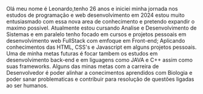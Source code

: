 Olá meu nome é Leonardo,tenho 26 anos e iniciei minha jornada nos estudos de programação e web desenvolvimento em 2024
estou muito entusiasmado com essa nova area de conhecimento e pretendo expandir o maximo possivel. Atualmente estou
cursando Analise e Desenvolvimento de Sistemas e em paralelo tenho focado em cursos e projetos pessoais em desenvolvimento web
FullStack com emfoque em Front-end; Aplicando conhecimentos das HTML, CSS's e Javascript em alguns projetos pessoais.
Uma de minha metas futuras é focar tambem os estudos em desenvolvimento back-end e em liguagens como JAVA e C++ assim como suas frameworks.
Alguns das minas metas com a carreira de Desenvolvedor é poder alinhar a conecimentos aprendidos com Biologia e poder sanar problematicas e contribuir para resolução de questões ligadas ao ser humanos.

